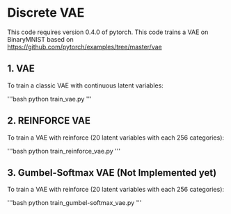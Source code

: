 # Discrete VAE

This code requires version 0.4.0 of pytorch.
This code trains a VAE on BinaryMNIST based on https://github.com/pytorch/examples/tree/master/vae

## 1. VAE
To train a classic VAE with continuous latent variables:

'''bash
python train_vae.py
'''

## 2. REINFORCE VAE
To train a VAE with reinforce (20 latent variables with each 256 categories):

'''bash
python train_reinforce_vae.py
'''

## 3. Gumbel-Softmax VAE (Not Implemented yet)
To train a VAE with reinforce (20 latent variables with each 256 categories):

'''bash
python train_gumbel-softmax_vae.py
'''
